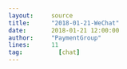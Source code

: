 ```yaml
---
layout:     source 
title:      "2018-01-21-WeChat"
date:       2018-01-21 12:00:00
author:     "PaymentGroup"
lines:      11 
tag:		  [chat]
---
```

